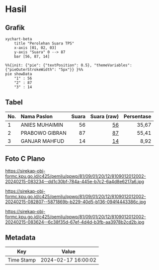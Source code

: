 # Hasil

## Grafik

```mermaid
xychart-beta
    title "Perolehan Suara TPS"
    x-axis [01, 02, 03]
    y-axis "Suara" 0 --> 87
    bar [56, 87, 14]
```

```mermaid
%%{init: {"pie": {"textPosition": 0.5}, "themeVariables": {"pieOuterStrokeWidth": "5px"}} }%%
pie showData
    "1" : 56
    "2" : 87
    "3" : 14
```

## Tabel

| No. | Nama Paslon    | Suara | Suara (raw) | Persentase |
|:--- |:-------------- | -----:| -----------:| ----------:|
| 1   | ANIES MUHAIMIN | 56    | [56][p-1]   | 35,67      |
| 2   | PRABOWO GIBRAN | 87    | [87][p-2]   | 55,41      |
| 3   | GANJAR MAHFUD  | 14    | [14][p-3]   | 8,92       |


[p-1]: https://github.com/gigit-pemilu/pemilu-2024-81-maluku/blob/main/pilpres/hitung-suara/sub/81-maluku/sub/09-buru-selatan/sub/01-namrole/sub/2012-masnana/sub/002-tps/sub/paslon-1.txt
[p-2]: https://github.com/gigit-pemilu/pemilu-2024-81-maluku/blob/main/pilpres/hitung-suara/sub/81-maluku/sub/09-buru-selatan/sub/01-namrole/sub/2012-masnana/sub/002-tps/sub/paslon-2.txt
[p-3]: https://github.com/gigit-pemilu/pemilu-2024-81-maluku/blob/main/pilpres/hitung-suara/sub/81-maluku/sub/09-buru-selatan/sub/01-namrole/sub/2012-masnana/sub/002-tps/sub/paslon-3.txt

## Foto C Plano

https://sirekap-obj-formc.kpu.go.id/c425/pemilu/ppwp/81/09/01/20/12/8109012012002-20240215-083234--dd1c30bf-784a-445e-b7c2-6a4d8e6217a6.jpg

https://sirekap-obj-formc.kpu.go.id/c425/pemilu/ppwp/81/09/01/20/12/8109012012002-20240215-082807--5871869b-b229-40d5-b136-094f4443386c.jpg

https://sirekap-obj-formc.kpu.go.id/c425/pemilu/ppwp/81/09/01/20/12/8109012012002-20240215-083624--6c38f35d-67ef-4d4d-b3fb-aa3978b2cd2b.jpg


## Metadata

| Key        | Value               |
| ---------- | ------------------- |
| Time Stamp | 2024-02-17 16:00:02 |




